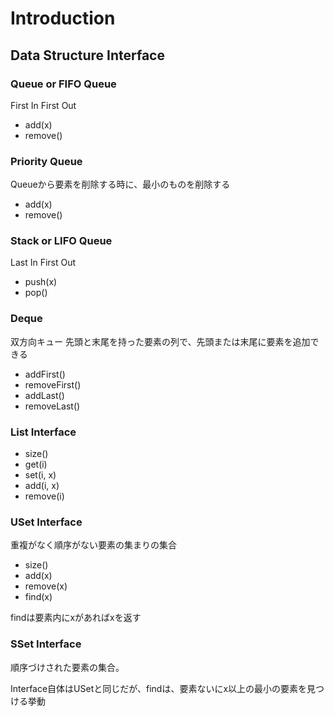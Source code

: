 # Introduction

## Data Structure Interface

### Queue or FIFO Queue

First In First Out

* add(x)
* remove()

### Priority Queue

Queueから要素を削除する時に、最小のものを削除する

* add(x)
* remove()

### Stack or LIFO Queue

Last In First Out

* push(x)
* pop()

### Deque
双方向キュー 先頭と末尾を持った要素の列で、先頭または末尾に要素を追加できる

* addFirst()
* removeFirst()
* addLast()
* removeLast()

### List Interface

* size()
* get(i)
* set(i, x)
* add(i, x)
* remove(i)

### USet Interface

重複がなく順序がない要素の集まりの集合

* size()
* add(x)
* remove(x)
* find(x)

findは要素内にxがあればxを返す

### SSet Interface

順序づけされた要素の集合。

Interface自体はUSetと同じだが、findは、要素ないにx以上の最小の要素を見つける挙動


